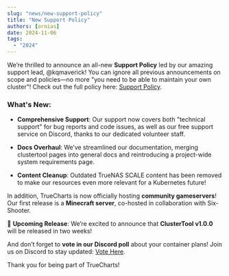 ```yaml
---
slug: "news/new-support-policy"
title: "New Support Policy"
authors: [ornias]
date: 2024-11-06
tags:
  - "2024"
---
```


We’re thrilled to announce an all-new **Support Policy** led by our amazing support lead, @kqmaverick! You can ignore all previous announcements on scope and policies—no more "you need to be able to maintain your own cluster"! Check out the full policy here: [Support Policy](https://trueforge.org/truecharts/support-policy/).

### What's New:
- **Comprehensive Support**: Our support now covers both "technical support" for bug reports and code issues, as well as our free support service on Discord, thanks to our dedicated volunteer staff.

- **Docs Overhaul**: We’ve streamlined our documentation, merging clustertool pages into general docs and reintroducing a project-wide system requirements page.

- **Content Cleanup**: Outdated TrueNAS SCALE content has been removed to make our resources even more relevant for a Kubernetes future!

In addition, TrueCharts is now officially hosting **community gameservers**! Our first release is a **Minecraft server**, co-hosted in collaboration with Six-Shooter.

🚀 **Upcoming Release**: We’re excited to announce that **ClusterTool v1.0.0** will be released in two weeks!

And don’t forget to **vote in our Discord poll** about your container plans! Join us on Discord to stay updated: [Vote Here](https://discord.com/channels/830763548678291466/830763549156573216/1302988338755797042).


Thank you for being part of TrueCharts!
